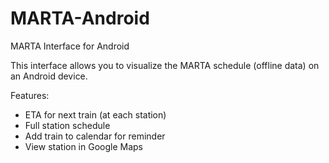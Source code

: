 MARTA-Android
=============

MARTA Interface for Android

This interface allows you to visualize the MARTA schedule (offline data) on an Android device.

Features:
- ETA for next train (at each station)
- Full station schedule
- Add train to calendar for reminder
- View station in Google Maps
